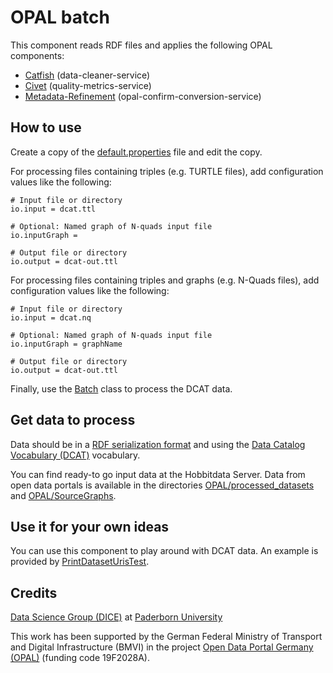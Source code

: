 # OPAL batch

This component reads RDF files and applies the following OPAL components:

- [Catfish](https://github.com/projekt-opal/catfish) (data-cleaner-service)
- [Civet](https://github.com/projekt-opal/civet) (quality-metrics-service)
- [Metadata-Refinement](https://github.com/projekt-opal/metadata-refinement) (opal-confirm-conversion-service)


## How to use

Create a copy of the [default.properties](default.properties) file and edit the copy.

For processing files containing triples (e.g. TURTLE files), add configuration values like the following:

```
# Input file or directory
io.input = dcat.ttl 

# Optional: Named graph of N-quads input file
io.inputGraph = 

# Output file or directory
io.output = dcat-out.ttl 
```

For processing files containing triples and graphs (e.g. N-Quads files), add configuration values like the following:

```
# Input file or directory
io.input = dcat.nq 

# Optional: Named graph of N-quads input file
io.inputGraph = graphName

# Output file or directory
io.output = dcat-out.ttl 
```

Finally, use the [Batch](src/main/java/org/dice_research/opal/batch/Batch.java) class to process the DCAT data.


## Get data to process

Data should be in a [RDF serialization format](https://en.wikipedia.org/wiki/Resource_Description_Framework#Serialization_formats)
and using the [Data Catalog Vocabulary (DCAT)](https://www.w3.org/TR/vocab-dcat-2/) vocabulary.

You can find ready-to go input data at the Hobbitdata Server.
Data from open data portals is available in the directories [OPAL/processed_datasets](https://hobbitdata.informatik.uni-leipzig.de/OPAL/processed_datasets/) and [OPAL/SourceGraphs](https://hobbitdata.informatik.uni-leipzig.de/OPAL/SourceGraphs/).


## Use it for your own ideas

You can use this component to play around with DCAT data.
An example is provided by [PrintDatasetUrisTest](src/test/java/misc/PrintDatasetUrisTest.java).


## Credits

[Data Science Group (DICE)](https://dice-research.org/) at [Paderborn University](https://www.uni-paderborn.de/)

This work has been supported by the German Federal Ministry of Transport and Digital Infrastructure (BMVI) in the project [Open Data Portal Germany (OPAL)](http://projekt-opal.de/) (funding code 19F2028A).

